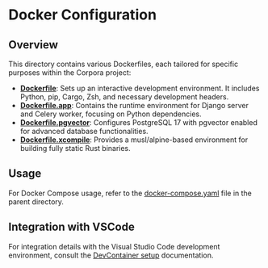# Docker Configuration

## Overview

This directory contains various Dockerfiles, each tailored for specific purposes within the Corpora project:

- **[Dockerfile](Dockerfile)**: Sets up an interactive development environment. It includes Python, pip, Cargo, Zsh, and necessary development headers.
- **[Dockerfile.app](Dockerfile.app)**: Contains the runtime environment for Django server and Celery worker, focusing on Python dependencies.
- **[Dockerfile.pgvector](Dockerfile.pgvector)**: Configures PostgreSQL 17 with pgvector enabled for advanced database functionalities.
- **[Dockerfile.xcompile](Dockerfile.xcompile)**: Provides a musl/alpine-based environment for building fully static Rust binaries.

## Usage

For Docker Compose usage, refer to the [docker-compose.yaml](../docker-compose.yaml) file in the parent directory.

## Integration with VSCode

For integration details with the Visual Studio Code development environment, consult the [DevContainer setup](../.devcontainer/README.md) documentation.